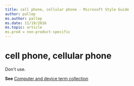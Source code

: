 ```yaml
---
title: cell phone, cellular phone - Microsoft Style Guide
author: pallep
ms.author: pallep
ms.date: 11/19/2016
ms.topic: article
ms.prod = non-product-specific
---
```


# cell phone, cellular phone

Don't use. 

**See** [Computer and device term collection](/style-guide/a-z-word-list-term-collections/term-collections/computer-device-terms)
